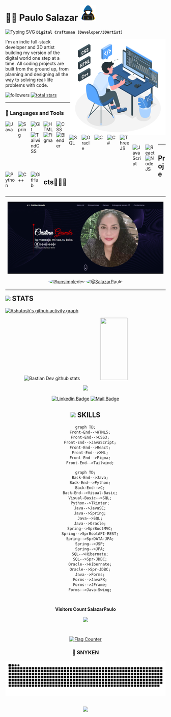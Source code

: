 # 🏄‍♂️ Paulo Salazar <picture><img src = "./assets/about_me.gif" width = 50px></picture> 

<!-------------------------------------------------------------------------------------------------------->
 ![Typing SVG](https://readme-typing-svg.herokuapp.com/?color=02D9F7FF&size=35&center=true&vCenter=true&width=1000&lines=Hello+Guys+^_^;Welcome!)
**`Digital Craftsman (Developer/3DArtist)`**
<!-------------------------------------------------------------------------------------------------------->

<picture>
  <source media="(max-width: 767px)" srcset="">
  <img align="right" alt="" src="./assets/programming.svg" width=300px>
</picture>

<summary> I'm an indie full-stack developer and 3D artist building my version of the digital world one step at a time. All coding projects are built from the ground up, from planning and designing all the way to solving real-life problems with code. 
</summary>

<!-------------------------------------------------------------------------------------------------------->
   <p align="left">
         <img alt="followers" title="Follow me on Github" src="https://custom-icon-badges.demolab.com/github/followers/SalazarPaulo?color=236ad3&labelColor=1155ba&style=for-the-badge&logo=person-add&label=Follow&logoColor=white"/></a>
      <a href="https://github.com/ForrestKnight?tab=repositories&sort=stargazers">
         <img alt="total stars" title="Total stars on GitHub" src="https://custom-icon-badges.demolab.com/github/stars/SalazarPaulo?color=55960c&style=for-the-badge&labelColor=488207&logo=star"/></a>
   </p>
<!-------------------------------------------------------------------------------------------------------->

---

### 🧰 Languages and Tools

<img align="left" alt="Java" width="30px" style="padding-right:10px;" src="https://cdn.jsdelivr.net/gh/devicons/devicon/icons/java/java-original.svg"/>
<img align="left" alt="Spring" width="30px" style="padding-right:10px;" src="https://cdn.jsdelivr.net/gh/devicons/devicon/icons/spring/spring-original.svg" />
<img align="left" alt="Git" width="30px" style="padding-right:10px;" src="https://cdn.jsdelivr.net/gh/devicons/devicon/icons/git/git-original.svg" />
<img align="left" alt="HTML" width="30px" style="padding-right:10px;" src="https://cdn.jsdelivr.net/gh/devicons/devicon/icons/html5/html5-plain.svg" />
<img align="left" alt="CSS" width="30px" style="padding-right:10px;" src="https://cdn.jsdelivr.net/gh/devicons/devicon/icons/css3/css3-plain.svg" />
<img align="left" alt="TailwindCSS" width="30px" style="padding-right:10px;" src="https://cdn.jsdelivr.net/gh/devicons/devicon/icons/tailwindcss/tailwindcss-plain.svg" />
<img align="left" alt="Figma" width="30px" style="padding-right:10px;" src="https://cdn.jsdelivr.net/gh/devicons/devicon/icons/figma/figma-original.svg" />
<img align="left" alt="Blender" width="30px" style="padding-right:10px;" src="https://cdn.jsdelivr.net/gh/devicons/devicon/icons/blender/blender-original.svg" />
<img align="left" alt="SQL" width="30px" style="padding-right:10px;" src="https://cdn.jsdelivr.net/gh/devicons/devicon/icons/microsoftsqlserver/microsoftsqlserver-plain-wordmark.svg" />
<img align="left" alt="Oracle" width="30px" style="padding-right:10px;" src="https://cdn.jsdelivr.net/gh/devicons/devicon/icons/oracle/oracle-original.svg" />
<img align="left" alt="C" width="30px" style="padding-right:10px;" src="https://cdn.jsdelivr.net/gh/devicons/devicon/icons/c/c-original.svg" />
<img align="left" alt="C#" width="30px" style="padding-right:10px;" src="https://cdn.jsdelivr.net/gh/devicons/devicon/icons/csharp/csharp-original.svg" />
<img align="left" alt="ThreeJS" width="30px" style="padding-right:10px;" src="https://cdn.jsdelivr.net/gh/devicons/devicon/icons/threejs/threejs-original-wordmark.svg" />  

<i align="left" alt="ThreeJS" width="30px" style="padding-right:10px;" class="devicon-threejs-original-wordmark"></i>
          
<img align="left" alt="JavaScript" width="30px" style="padding-right:10px;" src="https://cdn.jsdelivr.net/gh/devicons/devicon/icons/javascript/javascript-plain.svg" />
<img align="left" alt="React" width="30px" style="padding-right:10px;" src="https://cdn.jsdelivr.net/gh/devicons/devicon/icons/react/react-original.svg" />
<img align="left" alt="NodeJS" width="30px" style="padding-right:10px;" src="https://cdn.jsdelivr.net/gh/devicons/devicon/icons/nodejs/nodejs-original.svg" />
<img align="left" alt="Python" width="30px" style="padding-right:10px;" src="https://cdn.jsdelivr.net/gh/devicons/devicon/icons/python/python-plain.svg" />
<img align="left" alt="C++" width="30px" style="padding-right:10px;" src="https://cdn.jsdelivr.net/gh/devicons/devicon/icons/cplusplus/cplusplus-original.svg" />
          
<img align="left" alt="GitHub" width="30px" style="padding-right:10px;" src="https://cdn.jsdelivr.net/gh/devicons/devicon/icons/github/github-original.svg" />

---

<!-------------------------------------------------------------------------------------------------------->
<div id="proyectos">
  <h2>Projects👨🏻‍💻</h2> 
  <table align="left" >
    <tr border="none">
      <td width="25%" align="center">
        <p align="center">
         <a href="https://cristinagranda.es/" title="Go to Link">
            <img align="center" width=100% src="./assets/Perfil.png" alt="LINK" /></a>
          </p>
        <p align="center">
            <a href="https://cristinagranda.es/" target="blank"><img align="center" src="https://img.shields.io/badge/Link-5C32B7?style=for-the-badge&logo=youtube&logoColor=white" alt="@unsimpledev"  style="border-radius: 50%;" /></a>
          <a href="https://github.com/SalazarPaulo/Portfolio_Cristina_Locutor" target="blank"><img align="center" src="https://img.shields.io/badge/GitHub-100000?style=for-the-badge&logo=github&logoColor=white" alt="@SalazarPaulo" style="border-radius: 50%;" /></a>
        </p>
      </td>
    </tr>
  </table>
</div>
<br>
<br><br>
<br>
<br><br><br>
<br><br>
<!-------------------------------------------------------------------------------------------------------->

---

## <img src="https://media.giphy.com/media/iY8CRBdQXODJSCERIr/giphy.gif" width="35"><b> STATS </b>

[![Ashutosh's github activity graph](https://github-readme-activity-graph.vercel.app/graph?username=SalazarPaulo&bg_color=0d1117&color=ffffff&line=00b3ff&point=f9fafa&area=true&hide_border=true)](https://github.com/ashutosh00710/github-readme-activity-graph)

<!-------------------------------------------------------------------------------------------------------->

<div align="center">  
  <img width="49%" height="195px" src="https://github-readme-stats.vercel.app/api?username=SalazarPaulo&show_icons=true&count_private=true&hide_border=true&title_color=02D9F7FF&icon_color=02D9F7FF&text_color=c9d1d9&bg_color=0d1117" alt="Bastian Dev github stats" /> 
  
  <img width="41%" height="195px" src="https://github-readme-stats.vercel.app/api/top-langs/?username=SalazarPaulo&layout=compact&hide_border=true&title_color=02D9F7FF&text_color=02D9F7FF&bg_color=0d1117" />
</div> 

<!-------------------------------------------------------------------------------------------------------->

<p align="center">
 <img  src="https://github-readme-streak-stats.herokuapp.com?user=SalazarPaulo&theme=tokyonight_duo&hide_border=true"
</p>
  
<!-------------------------------------------------------------------------------------------------------->
<div align="center">
<div align="center">

[![Linkedin Badge](https://img.shields.io/badge/linkedin-%230077B5.svg?&style=for-the-badge&logo=linkedin&logoColor=white)](https://www.linkedin.com/in/pedro-salazar-b00261212/)
[![Mail Badge](https://img.shields.io/badge/email-c14438?style=for-the-badge&logo=Gmail&logoColor=white&link=mailto:pauloiisalazar@gmail.com)](mailto:pauloiisalazar@gmail.com)
</div>
<!-------------------------------------------------------------------------------------------------------->

## <img src="https://media2.giphy.com/media/QssGEmpkyEOhBCb7e1/giphy.gif?cid=ecf05e47a0n3gi1bfqntqmob8g9aid1oyj2wr3ds3mg700bl&rid=giphy.gif" width ="25"><b> SKILLS</b>

```mermaid
graph TD;
    Front-End-->HTML5;
    Front-End-->CSS3;
    Front-End-->JavaScript;
    Front-End-->React;
    Front-End-->XML;
    Front-End-->Figma;
    Front-End-->Tailwind;
```

```mermaid
graph TD;
    Back-End-->Java;
    Back-End-->Python;
    Back-End-->C;
    Back-End-->Visual-Basic;
    Visual-Basic-->SQL;
    Python-->Tkinter;
    Java-->JavaSE;
    Java-->Spring;
    Java-->SQL;
    Java-->Oracle;
    Spring-->SprBootMVC;
    Spring-->SprBootAPI-REST;
    Spring-->SprDATA-JPA;
    Spring-->JSP;
    Spring-->JPA;
    SQL-->Hibernate;
    SQL-->Spr-JDBC;
    Oracle-->Hibernate;
    Oracle-->Spr-JDBC;
    Java-->Forms;
    Forms-->JavaFX;
    Forms-->JFrame;
    Forms-->Java-Swing;
```

<!-------------------------------------------------------------------------------------------------------->

<div align="center">
<br><p align="center"><b>Visitors Count SalazarPaulo </b></p>  
<p align="center"><img align="center" src="https://profile-counter.glitch.me/{SalazarPaulo}/count.svg" /></p> 
<br>
</div>

<!-------------------------------------------------------------------------------------------------------->
<a href="https://info.flagcounter.com/HB0j"><img src="https://s01.flagcounter.com/countxl/HB0j/bg_0D1117/txt_FFFFFF/border_0D1117/columns_8/maxflags_20/viewers_0/labels_0/pageviews_0/flags_0/percent_1/" alt="Flag Counter" border="0"></a>

<!-------------------------------------------------------------------------------------------------------->

### 🧰 SNYKEN

![](https://github.com/Platane/snk/raw/output/github-contribution-grid-snake.svg)

<!-------------------------------------------------------------------------------------------------------->

<br>
<img src="https://user-images.githubusercontent.com/73097560/115834477-dbab4500-a447-11eb-908a-139a6edaec5c.gif">
<br>
<br>
<br>
